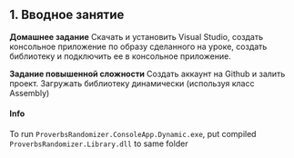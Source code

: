## 1. Вводное занятие

**Домашнее задание**
Скачать и установить Visual Studio, создать консольное приложение по образу
сделанного на уроке, создать библиотеку и подключить ее в консольное
приложение.

**Задание повышенной сложности**
Создать аккаунт на Github и залить проект.
Загружать библиотеку динамически (используя класс Assembly)

#### Info
To run `ProverbsRandomizer.ConsoleApp.Dynamic.exe`, put compiled `ProverbsRandomizer.Library.dll` to same folder

